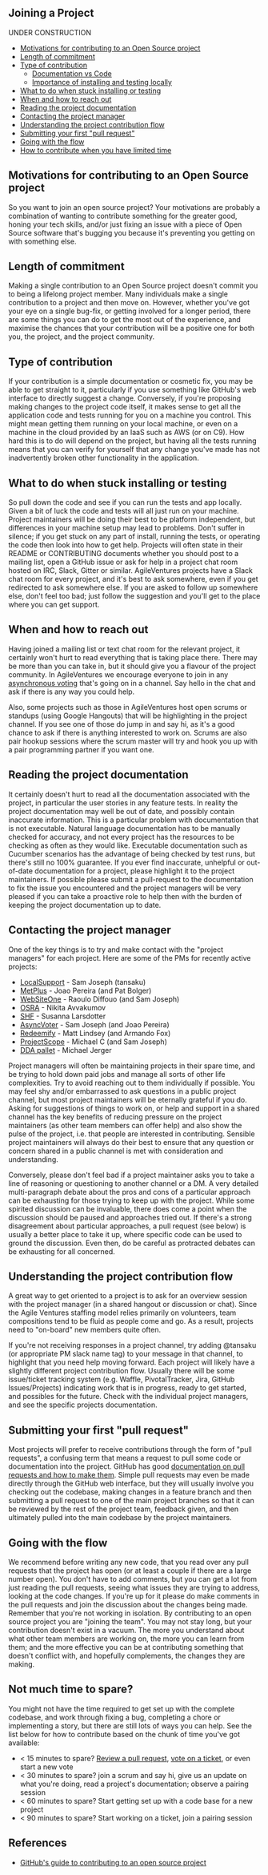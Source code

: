 Joining a Project
-----------------

UNDER CONSTRUCTION


* [Motivations for contributing to an Open Source project](#motivations-for-contributing-to-an-open-source-project)
* [Length of commitment](#length-of-commitment)
* [Type of contribution](#type-of-contribution)
  - [Documentation vs Code](#documentation-vs-code)
  - [Importance of installing and testing locally](#importance-of-installing-and-testing-locally)
* [What to do when stuck installing or testing](#what-to-do-when-stuck-installing-or-testing)
* [When and how to reach out](#when-and-how-to-reach-out)
* [Reading the project documentation](#reading-the-project-documentation)
* [Contacting the project manager](#contacting-the-project-manager)
* [Understanding the project contribution flow](#understanding-the-project-contribution-flow)
* [Submitting your first "pull request"](#submitting-your-first-"pull-request")
* [Going with the flow](#going-with-the-flow)
* [How to contribute when you have limited time](#not-much-time-to-spare)


## Motivations for contributing to an Open Source project

So you want to join an open source project?  Your motivations are probably a combination of wanting to contribute something for the greater good, honing your tech skills, and/or just fixing an issue with a piece of Open Source software that's bugging you because it's preventing you getting on with something else.

## Length of commitment

Making a single contribution to an Open Source project doesn't commit you to being a lifelong project member.  Many individuals make a single contribution to a project and then move on.   However, whether you've got your eye on a single bug-fix, or getting involved for a longer period, there are some things you can do to get the most out of the experience, and maximise the chances that your contribution will be a positive one for both you, the project, and the project community.

## Type of contribution

If your contribution is a simple documentation or cosmetic fix, you may be able to get straight to it, particularly if you use something like GitHub's web interface to directly suggest a change.  Conversely, if you're proposing making changes to the project code itself, it makes sense to get all the application code and tests running for you on a machine you control.  This might mean getting them running on your local machine, or even on a machine in the cloud provided by an IaaS such as AWS (or on C9).  How hard this is to do will depend on the project, but having all the tests running means that you can verify for yourself that any change you've made has not inadvertently broken other functionality in the application.

## What to do when stuck installing or testing

So pull down the code and see if you can run the tests and app locally. Given a bit of luck the code and tests will all just run on your machine.  Project maintainers will be doing their best to be platform independent, but differences in your machine setup may lead to problems. Don't suffer in silence; if you get stuck on any part of install, running the tests, or operating the code then look into how to get help.  Projects will often state in their README or CONTRIBUTING documents whether you should post to a mailing list, open a GitHub issue or ask for help in a project chat room hosted on IRC, Slack, Gitter or similar.  AgileVentures projects have a Slack chat room for every project, and it's best to ask somewhere, even if you get redirected to ask somewhere else.  If you are asked to follow up somewhere else, don't feel too bad; just follow the suggestion and you'll get to the place where you can get support.

## When and how to reach out

Having joined a mailing list or text chat room for the relevant project, it certainly won't hurt to read everything that is taking place there.  There may be more than you can take in, but it should give you a flavour of the project community.  In AgileVentures we encourage everyone to join in any [asynchronous voting](https://github.com/AgileVentures/AgileVentures/blob/master/ASYNC_VOTING.md) that's going on in a channel.  Say hello in the chat and ask if there is any way you could help.

Also, some projects such as those in AgileVentures host open scrums or standups (using Google Hangouts) that will be highlighting in the project channel.  If you see one of those do jump in and say hi, as it's a good chance to ask if there is anything interested to work on.  Scrums are also pair hookup sessions where the scrum master will try and hook you up with a pair programming partner if you want one.

## Reading the project documentation

It certainly doesn't hurt to read all the documentation associated with the project, in particular the user stories in any feature tests.  In reality the project documentation may well be out of date, and possibly contain inaccurate information.  This is a particular problem with documentation that is not executable.  Natural language documentation has to be manually checked for accuracy, and not every project has the resources to be checking as often as they would like.  Executable documentation such as Cucumber scenarios has the advantage of being checked by test runs, but there's still no 100% guarantee.  If you ever find inaccurate, unhelpful or out-of-date documentation for a project, please highlight it to the project maintainers.  If possible please submit a pull-request to the documentation to fix the issue you encountered and the project managers will be very pleased if you can take a proactive role to help then with the burden of keeping the project documentation up to date.

## Contacting the project manager

One of the key things is to try and make contact with the "project managers" for each project.  Here are some of the PMs for recently active projects:

* [LocalSupport](https://agileventures.slack.com/messages/localsupport/) - Sam Joseph (tansaku)
* [MetPlus](https://agileventures.slack.com/messages/metplus/) - Joao Pereira (and Pat Bolger)
* [WebSiteOne](https://agileventures.slack.com/messages/websiteone/) - Raoulo Diffouo (and Sam Joseph)
* [OSRA](https://agileventures.slack.com/messages/osra/) - Nikita Avvakumov
* [SHF](https://agileventures.slack.com/messages/shf-project/) - Susanna Larsdotter
* [AsyncVoter](https://agileventures.slack.com/messages/async_voter/) - Sam Joseph (and Joao Pereira)
* [Redeemify](https://agileventures.slack.com/messages/redeemify/) - Matt Lindsey (and Armando Fox)
* [ProjectScope](https://agileventures.slack.com/messages/projectscope/) - Michael C (and Sam Joseph)
* [DDA pallet](https://agileventures.slack.com/messages/dda-pallet/) - Michael Jerger

Project managers will often be maintaining projects in their spare time, and be trying to hold down paid jobs and manage all sorts of other life complexities.  Try to avoid reaching out to them individually if possible.  You may feel shy and/or embarrassed to ask questions in a public project channel, but most project maintainers will be eternally grateful if you do.  Asking for suggestions of things to work on, or help and support in a shared channel has the key benefits of reducing pressure on the project maintainers (as other team members can offer help) and also show the pulse of the project, i.e. that people are interested in contributing.  Sensible project maintainers will always do their best to ensure that any question or concern shared in a public channel is met with consideration and understanding.  

Conversely, please don't feel bad if a project maintainer asks you to take a line of reasoning or questioning to another channel or a DM.  A very detailed multi-paragraph debate about the pros and cons of a particular approach can be exhausting for those trying to keep up with the project.  While some spirited discussion can be invaluable, there does come a point when the discussion should be paused and approaches tried out.  If there's a strong disagreement about particular approaches, a pull request (see below) is usually a better place to take it up, where specific code can be used to ground the discussion.  Even then, do be careful as protracted debates can be exhausting for all concerned.

## Understanding the project contribution flow

A great way to get oriented to a project is to ask for an overview session with the project manager (in a shared hangout or discussion or chat).  Since the Agile Ventures staffing model relies primarily on volunteers, team compositions tend to be fluid as people come and go.  As a result, projects need to "on-board" new members quite often.

If you're not receiving responses in a project channel, try adding @tansaku (or appropriate PM slack name tag) to your message in that channel, to highlight that you need help moving forward.  Each project will likely have a slightly different project contribution flow.  Usually there will be some issue/ticket tracking system (e.g. Waffle, PivotalTracker, Jira, GitHub Issues/Projects) indicating work that is in progress, ready to get started, and possibles for the future.  Check with the individual project managers, and see the specific projects documentation.

## Submitting your first "pull request"

Most projects will prefer to receive contributions through the form of "pull requests", a confusing term that means a request to pull some code or documentation into the project.  GitHub has good [documentation on pull requests and how to make them](https://help.github.com/articles/about-pull-requests/).  Simple pull requests may even be made directly through the GitHub web interface, but they will usually involve you checking out the codebase, making changes in a feature branch and then submitting a pull request to one of the main project branches so that it can be reviewed by the rest of the project team, feedback given, and then ultimately pulled into the main codebase by the project maintainers.

## Going with the flow

We recommend before writing any new code, that you read over any pull requests that the project has open (or at least a couple if there are a large number open).  You don't have to add comments, but you can get a lot from just reading the pull requests, seeing what issues they are trying to address, looking at the code changes.  If you're up for it please do make comments in the pull requests and join the discussion about the changes being made.  Remember that you're not working in isolation.  By contributing to an open source project you are "joining the team".  You may not stay long, but your contribution doesn't exist in a vacuum.   The more you understand about what other team members are working on, the more you can learn from them; and the more effective you can be at contributing something that doesn't conflict with, and hopefully complements, the changes they are making.

Not much time to spare?
----------------------

You might not have the time required to get set up with the complete codebase, and work through fixing a bug, completing a chore or implementing a story, but there are still lots of ways you can help.  See the list below for how to contribute based on the chunk of time you've got available:

* &lt; 15 minutes to spare?  [Review a pull request](https://help.github.com/articles/about-pull-request-reviews/), [vote on a ticket](ASYNC_VOTING.md), or even start a new vote
* &lt; 30 minutes to spare? join a scrum and say hi, give us an update on what you're doing, read a project's documentation; observe a pairing session
* &lt; 60 minutes to spare? Start getting set up with a code base for a new project
* &lt; 90 minutes to spare? Start working on a ticket, join a pairing session


References
----------

* [GitHub's guide to contributing to an open source project](https://guides.github.com/activities/contributing-to-open-source/)

